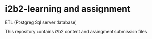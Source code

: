 # i2b2-learning and assignment


ETL (Postgreg Sql server database)


This repository contains i2b2 content and assingment submission files
